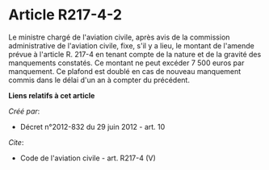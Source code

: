 # Article R217-4-2

Le ministre chargé de l'aviation civile, après avis de la commission administrative de l'aviation civile, fixe, s'il y a
lieu, le montant de l'amende prévue à l'article R. 217-4 en tenant compte de la nature et de la gravité des manquements
constatés. Ce montant ne peut excéder 7 500 euros par manquement. Ce plafond est doublé en cas de nouveau manquement commis
dans le délai d'un an à compter du précédent.

**Liens relatifs à cet article**

_Créé par_:

  - Décret n°2012-832 du 29 juin 2012 - art. 10

_Cite_:

  - Code de l'aviation civile - art. R217-4 (V)
